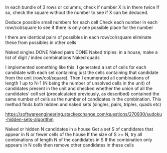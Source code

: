 In each bundle of 3 rows or columns, check if number X is in there twice
If so, check the square without the number to see if X can be deduced.

Deduce possible small numbers for each cell
Check each number in each row/col/square to see if there is only one possible place for the number

I there are identical pairs of possibles in each row/col/square eliminate these from possibles in other cells

Naked singles DONE
Naked pairs DONE
Naked triples: in a house, make a list of digit / index combinations
Naked quads

I implemented something like this.
I generated a set of cells for each candidate with each set containing just the cells 
containing that candidate from the unit (row/col/square).
Then I enumerated all combinations of length 1 up to N-1 (N being the number
of unsolved cells in the unit) of candidates present in the unit and checked whether 
the union of all the candidates' cell set (precalculated previously, as described) 
contained the same number of cells as the number of candidates in the combination. 
This method finds both hidden and naked sets (singles, pairs, triples, quads etc) 

https://softwareengineering.stackexchange.com/questions/270930/sudoku-hidden-sets-algorithm 

Naked or hidden N candidates in a house
Get a set S of candidates that appear in N or fewer cells of the house
If the size of S >= N, try all combinations of length N of the candidates in S
If the combination only appears in N cells then remove other candidates in these cells

